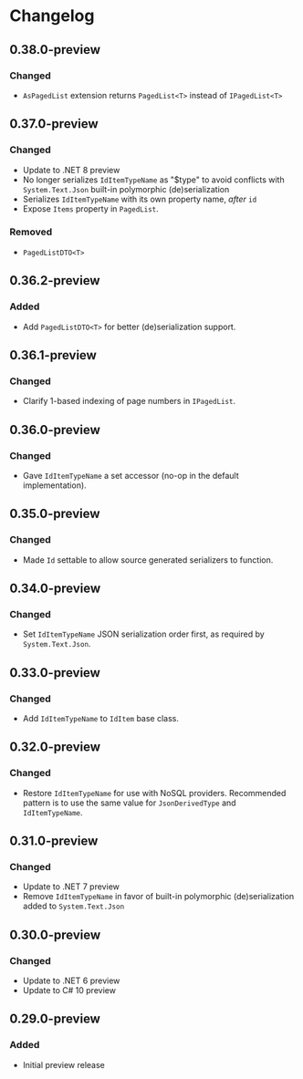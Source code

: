 # Changelog

## 0.38.0-preview
### Changed
- `AsPagedList` extension returns `PagedList<T>` instead of `IPagedList<T>`

## 0.37.0-preview
### Changed
- Update to .NET 8 preview
- No longer serializes `IdItemTypeName` as "$type" to avoid conflicts with `System.Text.Json` built-in polymorphic (de)serialization
- Serializes `IdItemTypeName` with its own property name, *after* `id`
- Expose `Items` property in `PagedList`.
### Removed
- `PagedListDTO<T>`

## 0.36.2-preview
### Added
- Add `PagedListDTO<T>` for better (de)serialization support.

## 0.36.1-preview
### Changed
- Clarify 1-based indexing of page numbers in `IPagedList`.

## 0.36.0-preview
### Changed
- Gave `IdItemTypeName` a set accessor (no-op in the default implementation).

## 0.35.0-preview
### Changed
- Made `Id` settable to allow source generated serializers to function.

## 0.34.0-preview
### Changed
- Set `IdItemTypeName` JSON serialization order first, as required by `System.Text.Json`.

## 0.33.0-preview
### Changed
- Add `IdItemTypeName` to `IdItem` base class.

## 0.32.0-preview
### Changed
- Restore `IdItemTypeName` for use with NoSQL providers. Recommended pattern is to use the same value for `JsonDerivedType` and `IdItemTypeName`.

## 0.31.0-preview
### Changed
- Update to .NET 7 preview
- Remove `IdItemTypeName` in favor of built-in polymorphic (de)serialization added to `System.Text.Json`

## 0.30.0-preview
### Changed
- Update to .NET 6 preview
- Update to C# 10 preview

## 0.29.0-preview
### Added
- Initial preview release